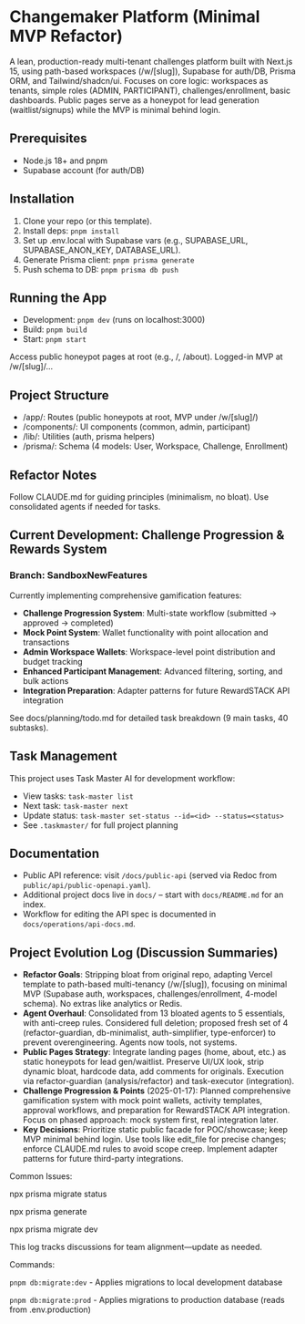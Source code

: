 # Changemaker Platform (Minimal MVP Refactor)

A lean, production-ready multi-tenant challenges platform built with Next.js 15, using path-based workspaces (/w/[slug]), Supabase for auth/DB, Prisma ORM, and Tailwind/shadcn/ui. Focuses on core logic: workspaces as tenants, simple roles (ADMIN, PARTICIPANT), challenges/enrollment, basic dashboards. Public pages serve as a honeypot for lead generation (waitlist/signups) while the MVP is minimal behind login.

## Prerequisites

- Node.js 18+ and pnpm
- Supabase account (for auth/DB)

## Installation

1. Clone your repo (or this template).
2. Install deps: `pnpm install`
3. Set up .env.local with Supabase vars (e.g., SUPABASE_URL, SUPABASE_ANON_KEY, DATABASE_URL).
4. Generate Prisma client: `pnpm prisma generate`
5. Push schema to DB: `pnpm prisma db push`

## Running the App

- Development: `pnpm dev` (runs on localhost:3000)
- Build: `pnpm build`
- Start: `pnpm start`

Access public honeypot pages at root (e.g., /, /about). Logged-in MVP at /w/[slug]/...

## Project Structure

- /app/: Routes (public honeypots at root, MVP under /w/[slug]/)
- /components/: UI components (common, admin, participant)
- /lib/: Utilities (auth, prisma helpers)
- /prisma/: Schema (4 models: User, Workspace, Challenge, Enrollment)

## Refactor Notes

Follow CLAUDE.md for guiding principles (minimalism, no bloat). Use consolidated agents if needed for tasks.

## Current Development: Challenge Progression & Rewards System

### Branch: SandboxNewFeatures

Currently implementing comprehensive gamification features:

- **Challenge Progression System**: Multi-state workflow (submitted → approved → completed)
- **Mock Point System**: Wallet functionality with point allocation and transactions
- **Admin Workspace Wallets**: Workspace-level point distribution and budget tracking
- **Enhanced Participant Management**: Advanced filtering, sorting, and bulk actions
- **Integration Preparation**: Adapter patterns for future RewardSTACK API integration

See docs/planning/todo.md for detailed task breakdown (9 main tasks, 40 subtasks).

## Task Management

This project uses Task Master AI for development workflow:

- View tasks: `task-master list`
- Next task: `task-master next`
- Update status: `task-master set-status --id=<id> --status=<status>`
- See `.taskmaster/` for full project planning

## Documentation

- Public API reference: visit `/docs/public-api` (served via Redoc from `public/api/public-openapi.yaml`).
- Additional project docs live in `docs/` – start with `docs/README.md` for an index.
- Workflow for editing the API spec is documented in `docs/operations/api-docs.md`.

## Project Evolution Log (Discussion Summaries)

- **Refactor Goals**: Stripping bloat from original repo, adapting Vercel template to path-based multi-tenancy (/w/[slug]), focusing on minimal MVP (Supabase auth, workspaces, challenges/enrollment, 4-model schema). No extras like analytics or Redis.
- **Agent Overhaul**: Consolidated from 13 bloated agents to 5 essentials, with anti-creep rules. Considered full deletion; proposed fresh set of 4 (refactor-guardian, db-minimalist, auth-simplifier, type-enforcer) to prevent overengineering. Agents now tools, not systems.
- **Public Pages Strategy**: Integrate landing pages (home, about, etc.) as static honeypots for lead gen/waitlist. Preserve UI/UX look, strip dynamic bloat, hardcode data, add comments for originals. Execution via refactor-guardian (analysis/refactor) and task-executor (integration).
- **Challenge Progression & Points** (2025-01-17): Planned comprehensive gamification system with mock point wallets, activity templates, approval workflows, and preparation for RewardSTACK API integration. Focus on phased approach: mock system first, real integration later.
- **Key Decisions**: Prioritize static public facade for POC/showcase; keep MVP minimal behind login. Use tools like edit_file for precise changes; enforce CLAUDE.md rules to avoid scope creep. Implement adapter patterns for future third-party integrations.

Common Issues:

npx prisma migrate status

npx prisma generate

npx prisma migrate dev

This log tracks discussions for team alignment—update as needed.



Commands:


`pnpm db:migrate:dev` - Applies migrations to local development database

`pnpm db:migrate:prod` - Applies migrations to production database (reads from .env.production)
